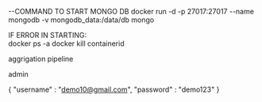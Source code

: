 --COMMAND TO START MONGO DB
docker run -d -p 27017:27017 --name mongodb -v mongodb_data:/data/db mongo

IF ERROR IN STARTING:   
        docker ps -a
        docker kill containerid
         
aggrigation pipeline


admin

{
    "username" : "demo10@gmail.com",
    "password" : "demo123"
}
